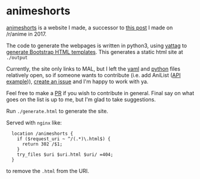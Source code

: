 # animeshorts

[animeshorts](http://animeshorts.pythonanywhere.com/) is a website I made, a successor to [this post](https://redd.it/5nsjw5) I made on /r/anime in 2017.

The code to generate the webpages is written in python3, using [yattag](http://www.yattag.org/) to [generate Bootstrap HTML templates](https://github.com/seanbreckenridge/animeshorts/tree/master/site/templates). This generates a static html site at `./output`

Currently, the site only links to MAL, but I left the [yaml](https://github.com/seanbreckenridge/animeshorts/blob/master/site/sources/list_sources.yaml#L4) and [python](https://github.com/seanbreckenridge/animeshorts/blob/master/site/html_generators/generate_list.py#L288) files relatively open, so if someone wants to contribute (i.e. add AniList ([API example](https://gist.github.com/seanbreckenridge/5dc60f15f2837bf1cea71b089cfeaa0a))), [create an issue](https://github.com/seanbreckenridge/animeshorts/issues) and I'm happy to work with ya.

Feel free to make a [PR](https://github.com/seanbreckenridge/animeshorts/pulls) if you wish to contribute in general. Final say on what goes on the list is up to me, but I'm glad to take suggestions.

Run `./generate.html` to generate the site.

Served with `nginx` like:

```
  location /animeshorts {
    if ($request_uri ~ ^/(.*)\.html$) {
      return 302 /$1;
    }
    try_files $uri $uri.html $uri/ =404;
  }
```

to remove the `.html` from the URI.
